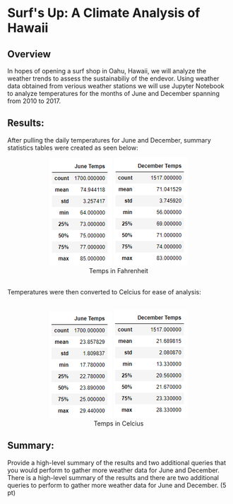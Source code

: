 # Surf's Up: A Climate Analysis of Hawaii

## Overview
In hopes of opening a surf shop in Oahu, Hawaii, we will analyze the weather trends to assess the sustainabiliy of the endevor. Using weather data obtained from verious weather stations we will use Jupyter Notebook to analyze temperatures for the months of June and December spanning from 2010 to 2017.

## Results:
After pulling the daily temperatures for June and December, summary statistics tables were created as seen below:

<p align="center">
<img src=https://github.com/smanowar/surfs_up/blob/main/visuals/june_temps_farenheit.PNG> 
<img src=https://github.com/smanowar/surfs_up/blob/main/visuals/december_temps_farenheit.PNG>  
<br>
Temps in Fahrenheit   
</p>

<br>
Temperatures were then converted to Celcius for ease of analysis:
<br><br>

<p align="center">
<img src=https://github.com/smanowar/surfs_up/blob/main/visuals/june_temps_celcius.PNG> 
<img src=https://github.com/smanowar/surfs_up/blob/main/visuals/dec_temps_celcius.PNG> 
<br>
Temps in Celcius
</p>


## Summary:
Provide a high-level summary of the results and two additional queries that you would perform to gather more weather data for June and December.
There is a high-level summary of the results and there are two additional queries to perform to gather more weather data for June and December. (5 pt)


